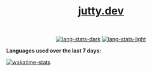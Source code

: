 <br><br>
<div align="center">
  <h1><a href="https://jutty.dev">jutty.dev</a></h1>
  <p></p>
&nbsp; <br/>  

[![lang-stats-dark](https://github-readme-stats.vercel.app/api/top-langs/?username=jultty&layout=compact&count_private=true&theme=radical#gh-dark-mode-only)](#gh-dark-mode-only)
[![lang-stats-light](https://github-readme-stats.vercel.app/api/top-langs/?username=jultty&layout=compact&count_private=true#gh-light-mode-only)](https://wakatime.com/@jultty#gh-light-mode-only)

<div align="left"><strong>Languages used over the last 7 days:</strong>

[![wakatime-stats](https://wakatime.com/share/@jutty/8fd4fa13-2ee8-42b9-a3d9-ff44984dc2ea.svg)](https://wakatime.com/@jutty)
</div>
